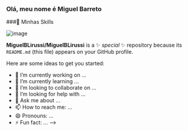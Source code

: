 ### Olá, meu nome é Miguel Barreto

###🚀 Minhas Skills

![image](https://github.com/MiguelBLirussi/MiguelBLirussi/assets/136033485/85f50b8c-21bf-4301-9dc5-5e216d9a0307)

**MiguelBLirussi/MiguelBLirussi** is a ✨ _special_ ✨ repository because its `README.md` (this file) appears on your GitHub profile.

Here are some ideas to get you started:

- 🔭 I’m currently working on ...
- 🌱 I’m currently learning ...
- 👯 I’m looking to collaborate on ...
- 🤔 I’m looking for help with ...
- 💬 Ask me about ...
- 📫 How to reach me: ...
- 😄 Pronouns: ...
- ⚡ Fun fact: ...
-->
